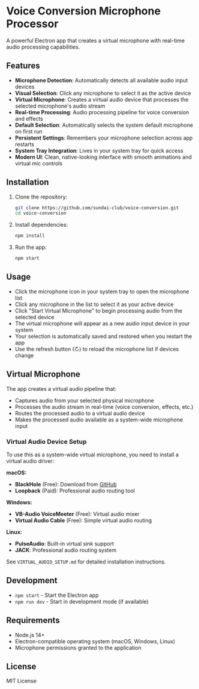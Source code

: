 # Voice Conversion Microphone Processor

A powerful Electron app that creates a virtual microphone with real-time audio processing capabilities.

## Features

- **Microphone Detection**: Automatically detects all available audio input devices
- **Visual Selection**: Click any microphone to select it as the active device
- **Virtual Microphone**: Creates a virtual audio device that processes the selected microphone's audio stream
- **Real-time Processing**: Audio processing pipeline for voice conversion and effects
- **Default Selection**: Automatically selects the system default microphone on first run
- **Persistent Settings**: Remembers your microphone selection across app restarts
- **System Tray Integration**: Lives in your system tray for quick access
- **Modern UI**: Clean, native-looking interface with smooth animations and virtual mic controls

## Installation

1. Clone the repository:
   ```bash
   git clone https://github.com/sundai-club/voice-conversion.git
   cd voice-conversion
   ```

2. Install dependencies:
   ```bash
   npm install
   ```

3. Run the app:
   ```bash
   npm start
   ```

## Usage

- Click the microphone icon in your system tray to open the microphone list
- Click any microphone in the list to select it as your active device
- Click "Start Virtual Microphone" to begin processing audio from the selected device
- The virtual microphone will appear as a new audio input device in your system
- Your selection is automatically saved and restored when you restart the app
- Use the refresh button (↻) to reload the microphone list if devices change

## Virtual Microphone

The app creates a virtual audio pipeline that:
- Captures audio from your selected physical microphone
- Processes the audio stream in real-time (voice conversion, effects, etc.)
- Routes the processed audio to a virtual audio device
- Makes the processed audio available as a system-wide microphone input

### Virtual Audio Device Setup

To use this as a system-wide virtual microphone, you need to install a virtual audio driver:

**macOS:**
- **BlackHole** (Free): Download from [GitHub](https://github.com/ExistentialAudio/BlackHole)
- **Loopback** (Paid): Professional audio routing tool

**Windows:**
- **VB-Audio VoiceMeeter** (Free): Virtual audio mixer
- **Virtual Audio Cable** (Free): Simple virtual audio routing

**Linux:**
- **PulseAudio**: Built-in virtual sink support
- **JACK**: Professional audio routing system

See `VIRTUAL_AUDIO_SETUP.md` for detailed installation instructions.

## Development

- `npm start` - Start the Electron app
- `npm run dev` - Start in development mode (if available)

## Requirements

- Node.js 14+ 
- Electron-compatible operating system (macOS, Windows, Linux)
- Microphone permissions granted to the application

## License

MIT License